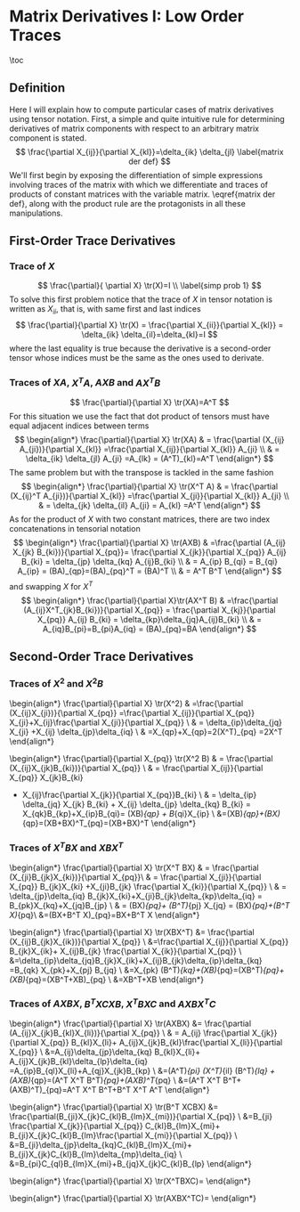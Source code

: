 # Matrix Derivatives I: Low Order Traces
\toc
## Definition
Here I will explain how to compute particular cases of matrix
derivatives using tensor notation. First, a simple and quite
intuitive rule for determining derivatives of matrix components
with respect to an arbitrary matrix component is stated.
$$
\frac{\partial X_{ij}}{\partial X_{kl}}=\delta_{ik} \delta_{jl}
\label{matrix der def}
$$
We'll first begin by exposing the differentiation of simple expressions
involving traces of the matrix with which we differentiate and traces
of products of constant matrices with the variable matrix.
\eqref{matrix der def}, along with the product rule are the protagonists
in all these manipulations.
## First-Order Trace Derivatives
### Trace of $X$
$$
\frac{\partial}{ \partial X} \tr(X)=I \\
\label{simp prob 1}
$$
To solve this first problem notice that the trace of $X$ in tensor
notation is written as $X_{ii}$, that is, with same first and last indices
$$
\frac{\partial}{\partial X} \tr(X) = \frac{\partial X_{ii}}{\partial X_{kl}}
= \delta_{ik} \delta_{il}=\delta_{kl}=I
$$
where the last equality is true because the derivative is a second-order
tensor whose indices must be the same as the ones used to derivate.
### Traces of $XA$, $X^T A$, $AXB$ and $AX^T B$
$$
\frac{\partial}{\partial X} \tr(XA)=A^T
$$
For this situation we use the fact that dot product of tensors must
have equal adjacent indices between terms
$$
\begin{align*}
\frac{\partial}{\partial X} \tr(XA) & = \frac{\partial (X_{ij} A_{ji})}{\partial X_{kl}}
=\frac{\partial X_{ij}}{\partial X_{kl}} A_{ji} \\
& = \delta_{ik} \delta_{jl} A_{ji} =A_{lk} = (A^T)_{kl}=A^T
\end{align*}
$$
The same problem but with the transpose is tackled in the same fashion
$$
\begin{align*}
\frac{\partial}{\partial X} \tr(X^T A) & = \frac{\partial (X_{ij}^T A_{ji})}{\partial X_{kl}}
=\frac{\partial X_{ji}}{\partial X_{kl}} A_{ji} \\
& = \delta_{jk} \delta_{il} A_{ji} = A_{kl}
=A^T
\end{align*}
$$
As for the product of $X$ with two constant matrices, there are two index concatenations
in tensorial notation
$$
\begin{align*}
\frac{\partial}{\partial X} \tr(AXB) & =\frac{\partial (A_{ij} X_{jk} B_{ki})}{\partial X_{pq}}=
\frac{\partial X_{jk}}{\partial X_{pq}} A_{ij} B_{ki} = \delta_{jp} \delta_{kq} A_{ij}B_{ki} \\
& = A_{ip} B_{qi} = B_{qi} A_{ip} = (BA)_{qp}=(BA)_{pq}^T = (BA)^T \\
& = A^T B^T
\end{align*}
$$
and swapping $X$ for $X^T$
$$
\begin{align*}
\frac{\partial}{\partial X}\tr(AX^T B) & =\frac{\partial (A_{ij}X^T_{jk}B_{ki})}{\partial X_{pq}}
= \frac{\partial X_{kj}}{\partial X_{pq}} A_{ij} B_{ki} = \delta_{kp}\delta_{jq}A_{ij}B_{ki} \\
& = A_{iq}B_{pi}=B_{pi}A_{iq} = (BA)_{pq}=BA
\end{align*}
$$
## Second-Order Trace Derivatives
### Traces of $X^2$ and $X^2 B$
\begin{align*}
\frac{\partial}{\partial X} \tr(X^2) & =\frac{\partial (X_{ij}X_{ji})}{\partial X_{pq}}
=\frac{\partial X_{ij}}{\partial X_{pq}} X_{ji}+X_{ij}\frac{\partial X_{ji}}{\partial X_{pq}} \\
& = \delta_{ip}\delta_{jq} X_{ji} +X_{ij} \delta_{jp}\delta_{iq} \\
& =X_{qp}+X_{qp}=2(X^T)_{pq}
=2X^T
\end{align*}

\begin{align*}
\frac{\partial}{\partial X_{pq}} \tr(X^2 B) & =
\frac{\partial (X_{ij}X_{jk}B_{ki})}{\partial X_{pq}} \\
& = \frac{\partial X_{ij}}{\partial X_{pq}} X_{jk}B_{ki}
+ X_{ij}\frac{\partial X_{jk}}{\partial X_{pq}}B_{ki} \\
& = \delta_{ip} \delta_{jq} X_{jk} B_{ki} + X_{ij} \delta_{jp} \delta_{kq} B_{ki}
= X_{qk}B_{kp}+X_{ip}B_{qi}= (XB)_{qp} + B_{qi}X_{ip} \\
&=(XB)_{qp}+(BX)_{qp}=(XB+BX)^T_{pq}=(XB+BX)^T
\end{align*}
### Traces of $X^T B X$ and $XBX^T$
\begin{align*}
\frac{\partial}{\partial X} \tr(X^T BX) & = \frac{\partial (X_{ji}B_{jk}X_{ki})}{\partial X_{pq}}\\
& = \frac{\partial X_{ji}}{\partial X_{pq}} B_{jk}X_{ki}
+X_{ji}B_{jk} \frac{\partial X_{ki}}{\partial X_{pq}} \\
& = \delta_{jp}\delta_{iq} B_{jk}X_{ki}+X_{ji}B_{jk}\delta_{kp}\delta_{iq}
= B_{pk}X_{kq}+X_{jq}B_{jp} \\
& = (BX)_{pq}+ (B^T)_{pj} X_{jq} = (BX)_{pq}+(B^T X)_{pq}\\
&=(BX+B^T X)_{pq}=BX+B^T X
\end{align*}

\begin{align*}
\frac{\partial}{\partial X} \tr(XBX^T) &=
\frac{\partial (X_{ij}B_{jk}X_{ik})}{\partial X_{pq}} \\
&=\frac{\partial X_{ij}}{\partial X_{pq}} B_{jk}X_{ik}+
X_{ij}B_{jk} \frac{\partial X_{ik}}{\partial X_{pq}} \\
&=\delta_{ip}\delta_{jq}B_{jk}X_{ik}+X_{ij}B_{jk}\delta_{ip}\delta_{kq}
=B_{qk} X_{pk}+X_{pj} B_{jq} \\
&=X_{pk} (B^T)_{kq}+(XB)_{pq}=(XB^T)_{pq}+(XB)_{pq}=(XB^T+XB)_{pq} \\
&=XB^T+XB
\end{align*}
### Traces of $AXBX$, $B^T XCXB$, $X^T BXC$ and $AXBX^TC$
\begin{align*}
\frac{\partial}{\partial X} \tr(AXBX) &=
\frac{\partial (A_{ij}X_{jk}B_{kl}X_{li})}{\partial X_{pq}} \\
& = A_{ij} \frac{\partial X_{jk}}{\partial X_{pq}} B_{kl}X_{li}+
A_{ij}X_{jk}B_{kl}\frac{\partial X_{li}}{\partial X_{pq}} \\
&=A_{ij}\delta_{jp}\delta_{kq} B_{kl}X_{li}+
A_{ij}X_{jk}B_{kl}\delta_{lp}\delta_{iq}
=A_{ip}B_{ql}X_{li}+A_{qj}X_{jk}B_{kp} \\
&=(A^T)_{pi} (X^T)_{il} (B^T)_{lq} + (AXB)_{qp}=(A^T X^T B^T)_{pq}+(AXB)^T_{pq} \\
&=(A^T X^T B^T+(AXB)^T)_{pq}=A^T X^T B^T+B^T X^T A^T
\end{align*}

\begin{align*}
\frac{\partial}{\partial X} \tr(B^T XCBX) &=
\frac{\partial(B_{ji}X_{jk}C_{kl}B_{lm}X_{mi})}{\partial X_{pq}} \\
&=B_{ji} \frac{\partial X_{jk}}{\partial X_{pq}} C_{kl}B_{lm}X_{mi}+
B_{ji}X_{jk}C_{kl}B_{lm}\frac{\partial X_{mi}}{\partial X_{pq}} \\
&=B_{ji}\delta_{jp}\delta_{kq}C_{kl}B_{lm}X_{mi}+
B_{ji}X_{jk}C_{kl}B_{lm}\delta_{mp}\delta_{iq} \\
&=B_{pi}C_{ql}B_{lm}X_{mi}+B_{jq}X_{jk}C_{kl}B_{lp}
\end{align*}

\begin{align*}
\frac{\partial}{\partial X} \tr(X^TBXC)=
\end{align*}

\begin{align*}
\frac{\partial}{\partial X} \tr(AXBX^TC)=
\end{align*}